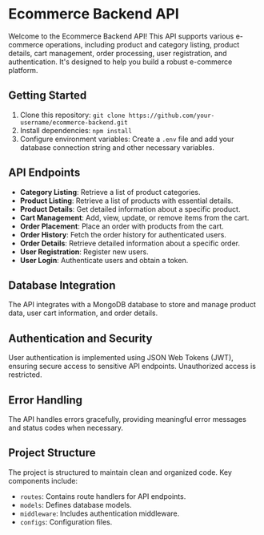 # Ecommerce Backend API

Welcome to the Ecommerce Backend API! This API supports various e-commerce operations, including product and category listing, product details, cart management, order processing, user registration, and authentication. It's designed to help you build a robust e-commerce platform.

## Getting Started

1. Clone this repository: `git clone https://github.com/your-username/ecommerce-backend.git`
2. Install dependencies: `npm install`
3. Configure environment variables: Create a `.env` file and add your database connection string and other necessary variables.

## API Endpoints

- **Category Listing**: Retrieve a list of product categories.
- **Product Listing**: Retrieve a list of products with essential details.
- **Product Details**: Get detailed information about a specific product.
- **Cart Management**: Add, view, update, or remove items from the cart.
- **Order Placement**: Place an order with products from the cart.
- **Order History**: Fetch the order history for authenticated users.
- **Order Details**: Retrieve detailed information about a specific order.
- **User Registration**: Register new users.
- **User Login**: Authenticate users and obtain a token.

## Database Integration

The API integrates with a MongoDB database to store and manage product data, user cart information, and order details.

## Authentication and Security

User authentication is implemented using JSON Web Tokens (JWT), ensuring secure access to sensitive API endpoints. Unauthorized access is restricted.

## Error Handling

The API handles errors gracefully, providing meaningful error messages and status codes when necessary.

## Project Structure

The project is structured to maintain clean and organized code. Key components include:
- `routes`: Contains route handlers for API endpoints.
- `models`: Defines database models.
- `middleware`: Includes authentication middleware.
- `configs`: Configuration files.




